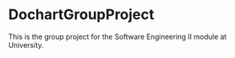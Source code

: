 # DochartGroupProject
This is the group project for the Software Engineering II module at University.

